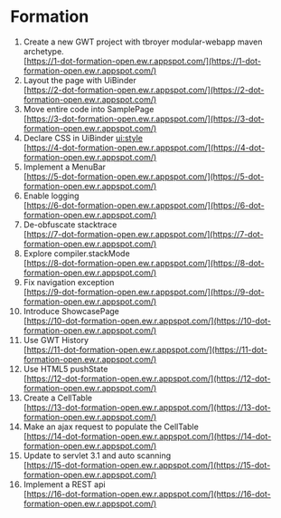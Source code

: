 Formation
===========

1. Create a new GWT project with tbroyer modular-webapp maven archetype.
   <br/>[https://1-dot-formation-open.ew.r.appspot.com/](https://1-dot-formation-open.ew.r.appspot.com/)
2. Layout the page with UiBinder
   <br/>[https://2-dot-formation-open.ew.r.appspot.com/](https://2-dot-formation-open.ew.r.appspot.com/)
3. Move entire code into SamplePage
   <br/>[https://3-dot-formation-open.ew.r.appspot.com/](https://3-dot-formation-open.ew.r.appspot.com/)
4. Declare CSS in UiBinder <ui:style>
   <br/>[https://4-dot-formation-open.ew.r.appspot.com/](https://4-dot-formation-open.ew.r.appspot.com/)
5. Implement a MenuBar
   <br/>[https://5-dot-formation-open.ew.r.appspot.com/](https://5-dot-formation-open.ew.r.appspot.com/)
6. Enable logging
   <br/>[https://6-dot-formation-open.ew.r.appspot.com/](https://6-dot-formation-open.ew.r.appspot.com/)
7. De-obfuscate stacktrace
   <br/>[https://7-dot-formation-open.ew.r.appspot.com/](https://7-dot-formation-open.ew.r.appspot.com/)
8. Explore compiler.stackMode
   <br/>[https://8-dot-formation-open.ew.r.appspot.com/](https://8-dot-formation-open.ew.r.appspot.com/)
9. Fix navigation exception
   <br/>[https://9-dot-formation-open.ew.r.appspot.com/](https://9-dot-formation-open.ew.r.appspot.com/)
10. Introduce ShowcasePage
    <br/>[https://10-dot-formation-open.ew.r.appspot.com/](https://10-dot-formation-open.ew.r.appspot.com/)
11. Use GWT History
    <br/>[https://11-dot-formation-open.ew.r.appspot.com/](https://11-dot-formation-open.ew.r.appspot.com/)
12. Use HTML5 pushState
    <br/>[https://12-dot-formation-open.ew.r.appspot.com/](https://12-dot-formation-open.ew.r.appspot.com/)
13. Create a CellTable<GreetingResponse>
    <br/>[https://13-dot-formation-open.ew.r.appspot.com/](https://13-dot-formation-open.ew.r.appspot.com/)
14. Make an ajax request to populate the CellTable
    <br/>[https://14-dot-formation-open.ew.r.appspot.com/](https://14-dot-formation-open.ew.r.appspot.com/)
15. Update to servlet 3.1 and auto scanning
    <br/>[https://15-dot-formation-open.ew.r.appspot.com/](https://15-dot-formation-open.ew.r.appspot.com/)
16. Implement a REST api
    <br/>[https://16-dot-formation-open.ew.r.appspot.com/](https://16-dot-formation-open.ew.r.appspot.com/)
